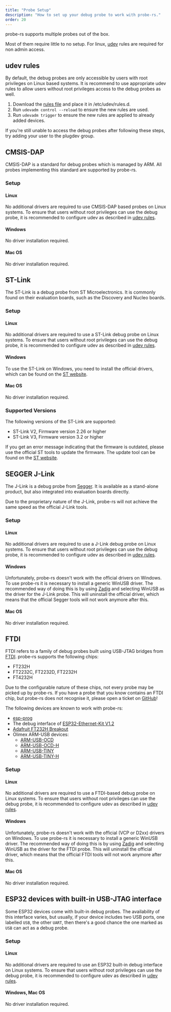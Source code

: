 ```yaml
---
title: "Probe Setup"
description: "How to set up your debug probe to work with probe-rs."
order: 20
---
```


probe-rs supports multiple probes out of the box.

Most of them require little to no setup. For linux, [udev](#udev-rules) rules
are required for non admin access.

## udev rules

By default, the debug probes are only accessible by users with root privileges
on Linux based systems. It is recommend to use appropriate udev rules to allow
users without root privileges access to the debug probes as well.

1. Download the <a href="/files/69-probe-rs.rules" download>rules file</a> and place
   it in /etc/udev/rules.d.
2. Run `udevadm control --reload` to ensure the new rules are used.
3. Run `udevadm trigger` to ensure the new rules are applied to already added
   devices.

If you're still unable to access the debug probes after following these steps,
try adding your user to the plugdev group.

[^1]: The file needs to have an initial number lower than 73, otherwise the udev
rules do not get applied properly. See
[this Github discussion](https://github.com/systemd/systemd/issues/4288#issuecomment-348166161)
for more information.

## CMSIS-DAP

CMSIS-DAP is a standard for debug probes which is managed by ARM. All probes
implementing this standard are supported by probe-rs.

### Setup

#### Linux

No additional drivers are required to use CMSIS-DAP based probes on Linux
systems. To ensure that users without root privileges can use the debug probe,
it is recommended to configure udev as described in [udev rules](#udev-rules).

#### Windows

No driver installation required.

#### Mac OS

No driver installation required.

## ST-Link

The ST-Link is a debug probe from ST Microelectronics. It is commonly found on
their evaluation boards, such as the Discovery and Nucleo boards.

### Setup

#### Linux

No additional drivers are required to use a ST-Link debug probe on Linux
systems. To ensure that users without root privileges can use the debug probe,
it is recommended to configure udev as described in [udev rules](#udev-rules).

#### Windows

To use the ST-Link on Windows, you need to install the official drivers, which
can be found on the
[ST website](https://www.st.com/en/development-tools/stsw-link009.html).

#### Mac OS

No driver installation required.

### Supported Versions

The following versions of the ST-Link are supported:

- ST-Link V2, Firmware version 2.26 or higher
- ST-Link V3, Firmware version 3.2 or higher

If you get an error message indicating that the firmware is outdated, please use
the official ST tools to update the firmware. The update tool can be found on
the [ST website](https://www.st.com/en/development-tools/stsw-link007.html).

## SEGGER J-Link

The J-Link is a debug probe from [Segger](https://www.segger.com/). It is
available as a stand-alone product, but also integrated into evaluation boards
directly.

Due to the proprietary nature of the J-Link, probe-rs will not achieve the same
speed as the official J-Link tools.

### Setup

#### Linux

No additional drivers are required to use a J-Link debug probe on Linux systems.
To ensure that users without root privileges can use the debug probe, it is
recommended to configure udev as described in [udev rules](#udev-rules).

#### Windows

Unfortunately, probe-rs doesn't work with the official drivers on Windows. To
use probe-rs it is necessary to install a generic WinUSB driver. The recommended
way of doing this is by using [Zadig](https://zadig.akeo.ie/) and selecting
WinUSB as the driver for the J-Link probe. This will uninstall the official
driver, which means that the official Segger tools will not work anymore after
this.

#### Mac OS

No driver installation required.

## FTDI

FTDI refers to a family of debug probes built using USB-JTAG bridges from
[FTDI](https://ftdichip.com/). probe-rs supports the following chips:

- FT232H
- FT2232C, FT2232D, FT2232H
- FT4232H

Due to the configurable nature of these chips, not every probe may be picked up by probe-rs. If you
have a probe that you know contains an FTDI chip, but probe-rs does not recognise it, please open
a ticket on [GitHub](https://github.com/probe-rs/probe-rs/issues/new?assignees=&labels=enhancement&projects=&template=feature_request.md&title=)!

The following devices are known to work with probe-rs:

- [esp-prog](https://docs.espressif.com/projects/espressif-esp-dev-kits/en/latest/other/esp-prog/user_guide.html)
- The debug interface of [ESP32-Ethernet-Kit V1.2](https://docs.espressif.com/projects/esp-idf/en/latest/esp32/hw-reference/esp32/get-started-ethernet-kit.html)
- [Adafruit FT232H Breakout](https://learn.adafruit.com/adafruit-ft232h-breakout)
- Olimex ARM-USB devices:
   - [ARM-USB-OCD](https://www.olimex.com/Products/ARM/JTAG/ARM-USB-OCD/)
   - [ARM-USB-OCD-H](https://www.olimex.com/Products/ARM/JTAG/ARM-USB-OCD-H/)
   - [ARM-USB-TINY](https://www.olimex.com/Products/ARM/JTAG/ARM-USB-TINY/)
   - [ARM-USB-TINY-H](https://www.olimex.com/Products/ARM/JTAG/ARM-USB-TINY-H/)

### Setup

#### Linux

No additional drivers are required to use a FTDI-based debug probe on Linux systems.
To ensure that users without root privileges can use the debug probe, it is
recommended to configure udev as described in [udev rules](#udev-rules).

#### Windows

Unfortunately, probe-rs doesn't work with the official (VCP or D2xx) drivers on Windows. To
use probe-rs it is necessary to install a generic WinUSB driver. The recommended
way of doing this is by using [Zadig](https://zadig.akeo.ie/) and selecting
WinUSB as the driver for the FTDI probe. This will uninstall the official
driver, which means that the official FTDI tools will not work anymore after
this.

#### Mac OS

No driver installation required.

## ESP32 devices with built-in USB-JTAG interface

Some ESP32 devices come with built-in debug probes. The availability of this interface varies,
but usually, if your device includes two USB ports, one labelled `USB`, the other `UART`, then
there's a good chance the one marked as `USB` can act as a debug probe.

### Setup

#### Linux

No additional drivers are required to use an ESP32 built-in debug interface on Linux systems.
To ensure that users without root privileges can use the debug probe, it is
recommended to configure udev as described in [udev rules](#udev-rules).

#### Windows, Mac OS

No driver installation required.
